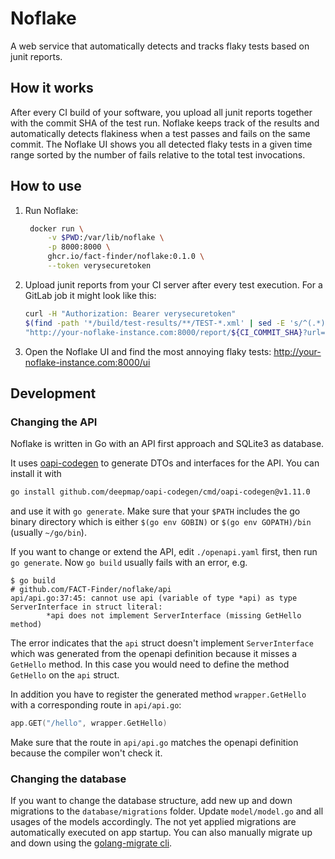 # Noflake

A web service that automatically detects and tracks flaky tests based on junit
reports.

## How it works

After every CI build of your software, you upload all junit reports together
with the commit SHA of the test run. Noflake keeps track of the results and
automatically detects flakiness when a test passes and fails on the same
commit. The Noflake UI shows you all detected flaky tests in a given time range
sorted by the number of fails relative to the total test invocations.

## How to use

1. Run Noflake:
   ```bash
    docker run \
        -v $PWD:/var/lib/noflake \
        -p 8000:8000 \
        ghcr.io/fact-finder/noflake:0.1.0 \
        --token verysecuretoken
   ```
2. Upload junit reports from your CI server after every test execution. For a
   GitLab job it might look like this:
   ```bash
   curl -H "Authorization: Bearer verysecuretoken"
   $(find -path '*/build/test-results/**/TEST-*.xml' | sed -E 's/^(.*)$/-F report=@"\1"/')
   "http://your-noflake-instance.com:8000/report/${CI_COMMIT_SHA}?url=${CI_JOB_URL}"
   ```
3. Open the Noflake UI and find the most annoying flaky tests:
   http://your-noflake-instance.com:8000/ui

## Development

### Changing the API

Noflake is written in Go with an API first approach and SQLite3 as database.

It uses [oapi-codegen](https://github.com/deepmap/oapi-codegen) to generate
DTOs and interfaces for the API. You can install it with

```bash
go install github.com/deepmap/oapi-codegen/cmd/oapi-codegen@v1.11.0
```

and use it with `go generate`. Make sure that your `$PATH` includes the go
binary directory which is either `$(go env GOBIN)` or `$(go env GOPATH)/bin`
(usually `~/go/bin`).

If you want to change or extend the API, edit `./openapi.yaml` first, then run
`go generate`. Now `go build` usually fails with an error, e.g.

```
$ go build
# github.com/FACT-Finder/noflake/api
api/api.go:37:45: cannot use api (variable of type *api) as type ServerInterface in struct literal:
        *api does not implement ServerInterface (missing GetHello method)
```

The error indicates that the `api` struct doesn't implement `ServerInterface`
which was generated from the openapi definition because it misses a
`GetHello` method. In this case you would need to define the method
`GetHello` on the `api` struct.

In addition you have to register the generated method `wrapper.GetHello`
with a corresponding route in `api/api.go`:

```go
app.GET("/hello", wrapper.GetHello)
```

Make sure that the route in `api/api.go` matches the openapi definition because
the compiler won't check it.

### Changing the database

If you want to change the database structure, add new up and down migrations to
the `database/migrations` folder. Update `model/model.go` and all usages of the
models accordingly. The not yet applied migrations are automatically executed
on app startup. You can also manually migrate up and down using the
[golang-migrate cli](https://github.com/golang-migrate/migrate#cli-usage).
